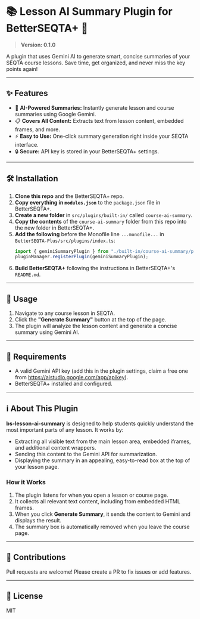 # 📚 Lesson AI Summary Plugin for BetterSEQTA+ 🚀

> **Version: 0.1.0**

A plugin that uses Gemini AI to generate smart, concise summaries of your SEQTA course lessons. Save time, get organized, and never miss the key points again!

---

## ✨ Features
- 🧠 **AI-Powered Summaries:** Instantly generate lesson and course summaries using Google Gemini.
- 📋 **Covers All Content:** Extracts text from lesson content, embedded frames, and more.
- ⚡ **Easy to Use:** One-click summary generation right inside your SEQTA interface.
- 🔒 **Secure:** API key is stored in your BetterSEQTA+ settings.

---

## 🛠️ Installation
1. **Clone this repo** and the BetterSEQTA+ repo.
2. **Copy everything in `modules.json`** to the `package.json` file in BetterSEQTA+.
3. **Create a new folder** in `src/plugins/built-in/` called `course-ai-summary`.
4. **Copy the contents** of the `course-ai-summary` folder from this repo into the new folder in BetterSEQTA+.
5. **Add the following** before the Monofile line `...monofile...` in `BetterSEQTA-Plus/src/plugins/index.ts`:
   ```typescript
   import { geminiSummaryPlugin } from "./built-in/course-ai-summary/plugin.ts";
   pluginManager.registerPlugin(geminiSummaryPlugin);
   ```
6. **Build BetterSEQTA+** following the instructions in BetterSEQTA+'s `README.md`.

---

## 🚦 Usage
1. Navigate to any course lesson in SEQTA.
2. Click the **"Generate Summary"** button at the top of the page.
3. The plugin will analyze the lesson content and generate a concise summary using Gemini AI.

---

## 🔑 Requirements
- A valid Gemini API key (add this in the plugin settings, claim a free one from https://aistudio.google.com/app/apikey).
- BetterSEQTA+ installed and configured.

---

## ℹ️ About This Plugin
**bs-lesson-ai-summary** is designed to help students quickly understand the most important parts of any lesson. It works by:
- Extracting all visible text from the main lesson area, embedded iframes, and additional content wrappers.
- Sending this content to the Gemini API for summarization.
- Displaying the summary in an appealing, easy-to-read box at the top of your lesson page.

### How it Works
1. The plugin listens for when you open a lesson or course page.
2. It collects all relevant text content, including from embedded HTML frames.
3. When you click **Generate Summary**, it sends the content to Gemini and displays the result.
4. The summary box is automatically removed when you leave the course page.

---

## 🤝 Contributions
Pull requests are welcome! Please create a PR to fix issues or add features.

---

## 📝 License
MIT
